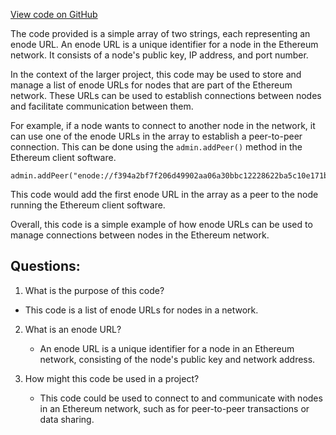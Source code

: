 [View code on GitHub](https://github.com/nethermindeth/nethermind/Nethermind.Runner/data/static-nodes-baseline.json)

The code provided is a simple array of two strings, each representing an enode URL. An enode URL is a unique identifier for a node in the Ethereum network. It consists of a node's public key, IP address, and port number. 

In the context of the larger project, this code may be used to store and manage a list of enode URLs for nodes that are part of the Ethereum network. These URLs can be used to establish connections between nodes and facilitate communication between them. 

For example, if a node wants to connect to another node in the network, it can use one of the enode URLs in the array to establish a peer-to-peer connection. This can be done using the `admin.addPeer()` method in the Ethereum client software. 

```
admin.addPeer("enode://f394a2bf7f206d49902aa06a30bbc12228622ba5c10e171b77e59303aded1b8fb2a194bc078e504ce68a202252987704c0c489a1e290f4c197c7a539cf2b1b63@127.0.0.1:30111")
```

This code would add the first enode URL in the array as a peer to the node running the Ethereum client software. 

Overall, this code is a simple example of how enode URLs can be used to manage connections between nodes in the Ethereum network.
## Questions: 
 1. What is the purpose of this code?
   - This code is a list of enode URLs for nodes in a network.

2. What is an enode URL?
   - An enode URL is a unique identifier for a node in an Ethereum network, consisting of the node's public key and network address.

3. How might this code be used in a project?
   - This code could be used to connect to and communicate with nodes in an Ethereum network, such as for peer-to-peer transactions or data sharing.